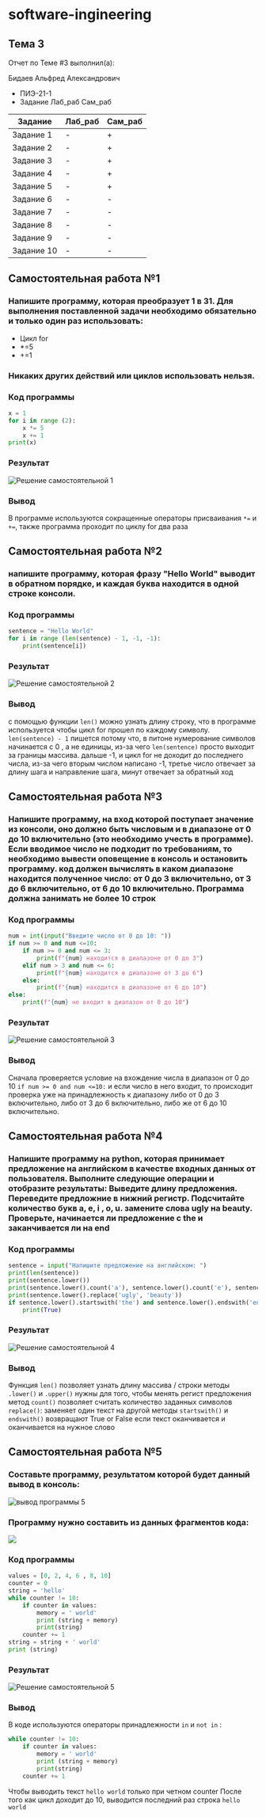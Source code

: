# software-ingineering
## Тема 3

Отчет по Теме #3 выполнил(а):

Бидаев Альфред Александрович
- ПИЭ-21-1
- Задание	Лаб_раб	Сам_раб


| Задание | Лаб_раб | Сам_раб |
| ------ | ------ | ------ |
| Задание 1 | - | + |
| Задание 2 | - | + |
| Задание 3 | - | + |
| Задание 4 | - | + |
| Задание 5 | - | + |
| Задание 6 | - | - |
| Задание 7 | - | - |
| Задание 8 | - | - |
| Задание 9 | - | - |
| Задание 10 | - | - |

## Самостоятельная работа №1
### Напишите программу, которая преобразует 1 в 31. Для выполнения поставленной задачи необходимо обязательно и только один раз использовать:
* Цикл for
* *=5
* +=1
### Никаких других действий или циклов использовать нельзя.

### Код программы

```python
x = 1
for i in range (2):
    x *= 5
    x += 1
print(x)
```
### Результат
![Решение самостоятельной 1](https://github.com/Wrdalf/SoftwareEngineering/blob/main/Tema-3/sam-1.png)

### Вывод
В программе используются сокращенные операторы присваивания ```*=``` и ```+=```, также программа проходит по циклу for два раза 
  
## Самостоятельная работа №2

### напишите программу, которая фразу "Hello World" выводит в обратном порядке, и каждая буква находится в одной строке консоли.


### Код программы
```python
sentence = "Hello World"
for i in range (len(sentence) - 1, -1, -1):
    print(sentence[i])
```
###  Результат

![Решение самостоятельной 2](https://github.com/Wrdalf/SoftwareEngineering/blob/main/Tema-3/sam-2.png)

### Вывод

с помощью функции ```len()``` можно узнать длину строку, что в программе используется чтобы цикл for прошел по каждому символу. ```len(sentence) - 1``` пишется потому что, в питоне нумерование символов начинается с 0 , а не единицы, из-за чего ```len(sentence)``` просто выходит за границы массива. дальше -1, и цикл for не доходит до последнего числа, из-за чего вторым числом написано -1, третье число отвечает за длину шага и направление шага, минут отвечает за обратный ход

## Самостоятельная работа №3

### Напишите программу, на вход которой поступает значение из консоли, оно должно быть числовым и в диапазоне от 0 до 10 включительно (это необходимо учесть в программе). Если вводимое число не подходит по требованиям, то необходимо вывести оповещение в консоль и остановить программу. код должен вычислять в каком диапазоне находится полученное число: от 0 до 3 включительно, от 3 до 6 включительно, от 6 до 10 включительно. Программа должна занимать не более 10 строк   

### Код программы

```python
num = int(input("Введите число от 0 до 10: "))
if num >= 0 and num <=10:
    if num >= 0 and num <= 3:
        print(f"{num} находится в диапазоне от 0 до 3")
    elif num > 3 and num <= 6:
        print(f"{num} находится в диапазоне от 3 до 6")
    else:
        print(f"{num} находится в диапазоне от 6 до 10")
else:
    print(f"{num} не входит в диапазон от 0 до 10")
```
###  Результат
![Решение самостоятельной 3](https://github.com/Wrdalf/SoftwareEngineering/blob/main/Tema-3/sam-3.png)
### Вывод

Сначала проверяется условие на вхождение числа в диапазон от 0 до 10 ```if num >= 0 and num <=10:``` и если число в него входит, то происходит проверка уже на принадлежность к диапазону либо от 0 до 3 включительно, либо от 3 до 6 включительно, либо же от 6 до 10 включительно. 

## Самостоятельная работа №4

### Напишите программу на python, которая принимает предложение на английском в качестве входных данных от пользователя. Выполните следующие операции и отобразите результаты: Выведите длину предложения. Переведите предложние в нижний регистр. Подсчитайте количество букв a, e, i , o, u. замените слова ugly на beauty. Проверьте, начинается ли предложение с the и заканчивается ли на end  

### Код программы

```python
sentence = input("Напишите предложение на английском: ")
print(len(sentence))
print(sentence.lower())
print(sentence.lower().count('a'), sentence.lower().count('e'), sentence.lower().count('i'), sentence.lower().count('o'), sentence.lower().count('u'))
print(sentence.lower().replace('ugly', 'beauty'))
if sentence.lower().startswith('the') and sentence.lower().endswith('end'):
    print(True)
```

###  Результат

![Решение самостоятельной 4](https://github.com/Wrdalf/SoftwareEngineering/blob/main/Tema-3/sam-4.png)

### Вывод

Функция ```len()``` позволяет узнать длину массива / строки
методы ```.lower()``` и ```.upper()``` нужны для того, чтобы менять регист предложения 
метод ```count()``` позволяет считать количество заданных символов
```replace()```: заменяет один текст на другой
методы ```startswith()``` и ```endswith()``` возвращают True or False если текст оканчивается и оканчивается на нужное слово

## Самостоятельная работа №5

### Составьте программу, результатом которой будет данный вывод в консоль:
![вывод программы 5]([Tema-3/sam-5-(1).png](https://github.com/Wrdalf/SoftwareEngineering/blob/main/Tema-3/sam-5-(1).png))

### Программу нужно составить из данных фрагментов кода:
![]([Tema-3/sam-5(2).png](https://github.com/Wrdalf/SoftwareEngineering/blob/main/Tema-3/sam-5(2).png))

### Код программы

```python
values = [0, 2, 4, 6 , 8, 10]
counter = 0
string = 'hello'
while counter != 10:
    if counter in values:
        memory = ' world'
        print (string + memory)
        print(string)
    counter += 1
string = string + ' world'
print (string)

```

###  Результат

![Решение самостоятельной 5]()

### Вывод

В коде используются операторы принадлежности ```in``` и ```not in``` : 
```python
while counter != 10:
    if counter in values:
        memory = ' world'
        print (string + memory)
        print(string)
    counter += 1
```
Чтобы выводить текст ```hello world``` только при четном counter
После того как цикл доходит до 10, выводится последний раз строка ```hello world```
